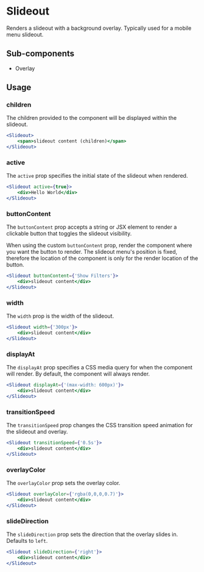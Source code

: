 # Slideout

Renders a slideout with a background overlay. Typically used for a mobile menu slideout. 

## Sub-components
- Overlay

## Usage

### children
The children provided to the component will be displayed within the slideout. 

```jsx
<Slideout>
	<span>slideout content (children)</span>
</Slideout>
```
### active
The `active` prop specifies the initial state of the slideout when rendered.

```jsx
<Slideout active={true}>
	<div>Hello World</div>
</Slideout>
```

### buttonContent
The `buttonContent` prop accepts a string or JSX element to render a clickable button that toggles the slideout visibility. 

When using the custom `buttonContent` prop, render the component where you want the button to render. The slideout menu's position is fixed, therefore the location of the component is only for the render location of the button. 

```jsx
<Slideout buttonContent={'Show Filters'}>
	<div>slideout content</div>
</Slideout>
```

### width
The `width` prop is the width of the slideout.

```jsx
<Slideout width={'300px'}>
	<div>slideout content</div>
</Slideout>
```

### displayAt
The `displayAt` prop specifies a CSS media query for when the component will render. By default, the component will always render. 

```jsx
<Slideout displayAt={'(max-width: 600px)'}>
	<div>slideout content</div>
</Slideout>
```

### transitionSpeed
The `transitionSpeed` prop changes the CSS transition speed animation for the slideout and overlay.

```jsx
<Slideout transitionSpeed={'0.5s'}>
	<div>slideout content</div>
</Slideout>
```


### overlayColor
The `overlayColor` prop sets the overlay color.

```jsx
<Slideout overlayColor={'rgba(0,0,0,0.7)'}>
	<div>slideout content</div>
</Slideout>
```


### slideDirection
The `slideDirection` prop sets the direction that the overlay slides in. Defaults to `left`.

```jsx
<Slideout slideDirection={'right'}>
	<div>slideout content</div>
</Slideout>
```

